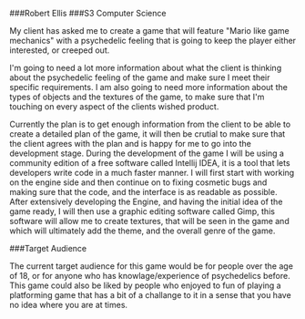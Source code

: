 ###Robert Ellis
###S3 Computer Science

My client has asked me to create a game that will feature "Mario like game mechanics" with a psychedelic feeling that is going to keep the player either interested, or creeped out.

I'm going to need a lot more information about what the client is thinking about the psychedelic feeling of the game and make sure I meet their specific requirements. I am also going to need more information about the types of objects and the textures of the game, to make sure that I'm touching on every aspect of the clients wished product.

Currently the plan is to get enough information from the client to be able to create a detailed plan of the game, it will then be crutial to make sure that the client agrees with the plan and is happy for me to go into the development stage. During the development of the game I will be using a community edition of a free software called Intellij IDEA, it is a tool that lets developers write code in a much faster manner. I will first start with working on the engine side and then continue on to fixing cosmetic bugs and making sure that the code, and the interface is as readable as possible. After extensively developing the Engine, and having the initial idea of the game ready, I will then use a graphic editing software called Gimp, this software will allow me to create textures, that will be seen in the game and which will ultimately add the theme, and the overall genre of the game.

###Target Audience

The current target audience for this game would be for people over the age of 18, or for anyone who has knowlage/experience of psychedelics before. This game could also be liked by people who enjoyed to fun of playing a platforming game that has a bit of a challange to it in a sense that you have no idea where you are at times.

